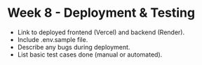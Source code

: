 # Week 8 - Deployment & Testing
- Link to deployed frontend (Vercel) and backend (Render).
- Include .env.sample file.
- Describe any bugs during deployment.
- List basic test cases done (manual or automated).